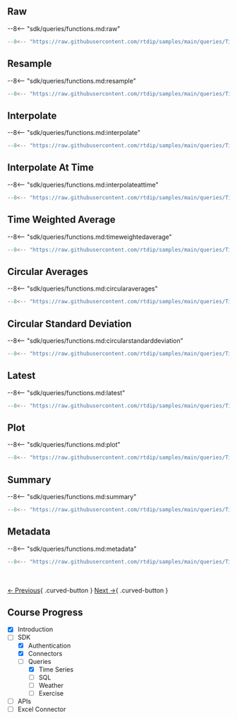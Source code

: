 
## Raw

--8<-- "sdk/queries/functions.md:raw"

```python
--8<-- "https://raw.githubusercontent.com/rtdip/samples/main/queries/TimeSeriesQueryBuilder/Raw/raw.py"
```

## Resample

--8<-- "sdk/queries/functions.md:resample"

```python
--8<-- "https://raw.githubusercontent.com/rtdip/samples/main/queries/TimeSeriesQueryBuilder/Resample/resample.py"
```

## Interpolate

--8<-- "sdk/queries/functions.md:interpolate"

```python
--8<-- "https://raw.githubusercontent.com/rtdip/samples/main/queries/TimeSeriesQueryBuilder/Interpolate/interpolate.py"
```

## Interpolate At Time

--8<-- "sdk/queries/functions.md:interpolateattime"

```python
--8<-- "https://raw.githubusercontent.com/rtdip/samples/main/queries/TimeSeriesQueryBuilder/Interpolation-at-Time/interpolation_at_time.py"
```

## Time Weighted Average

--8<-- "sdk/queries/functions.md:timeweightedaverage"

```python
--8<-- "https://raw.githubusercontent.com/rtdip/samples/main/queries/TimeSeriesQueryBuilder/Time-Weighted-Average/time_weighted_average.py"
```


## Circular Averages

--8<-- "sdk/queries/functions.md:circularaverages"

```python
--8<-- "https://raw.githubusercontent.com/rtdip/samples/main/queries/TimeSeriesQueryBuilder/Circular-Average/circular_average.py"
```

## Circular Standard Deviation

--8<-- "sdk/queries/functions.md:circularstandarddeviation"

```python
--8<-- "https://raw.githubusercontent.com/rtdip/samples/main/queries/TimeSeriesQueryBuilder/Circular-Standard-Deviation/circular_standard_deviation.py"
```

## Latest

--8<-- "sdk/queries/functions.md:latest"

```python
--8<-- "https://raw.githubusercontent.com/rtdip/samples/main/queries/TimeSeriesQueryBuilder/Latest/latest.py"
```

## Plot

--8<-- "sdk/queries/functions.md:plot"

```python
--8<-- "https://raw.githubusercontent.com/rtdip/samples/main/queries/TimeSeriesQueryBuilder/Plot/plot.py"
```

## Summary

--8<-- "sdk/queries/functions.md:summary"

```python
--8<-- "https://raw.githubusercontent.com/rtdip/samples/main/queries/TimeSeriesQueryBuilder/Summary/summary.py"
```


## Metadata

--8<-- "sdk/queries/functions.md:metadata"

```python
--8<-- "https://raw.githubusercontent.com/rtdip/samples/main/queries/TimeSeriesQueryBuilder/Metadata/metadata.py"
```

<br></br>
[← Previous](../connectors/exercise.md){ .curved-button }
[Next →](./sql.md){ .curved-button }

## Course Progress
-   [X] Introduction
-   [ ] SDK
    *   [X] Authentication
    *   [X] Connectors
    *   [ ] Queries
        +   [X] Time Series
        +   [ ] SQL
        +   [ ] Weather
        +   [ ] Exercise
-   [ ] APIs
-   [ ] Excel Connector